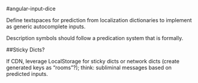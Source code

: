 #angular-input-dice

Define textspaces for prediction from localization dictionaries to implement 
as generic autocomplete inputs.

Description symbols should follow a predication system that is formally.

##Sticky Dicts?

If CDN, leverage LocalStorage for sticky dicts or network dicts (create 
generated keys as “rooms”?); think: subliminal messages based on predicted 
inputs.
